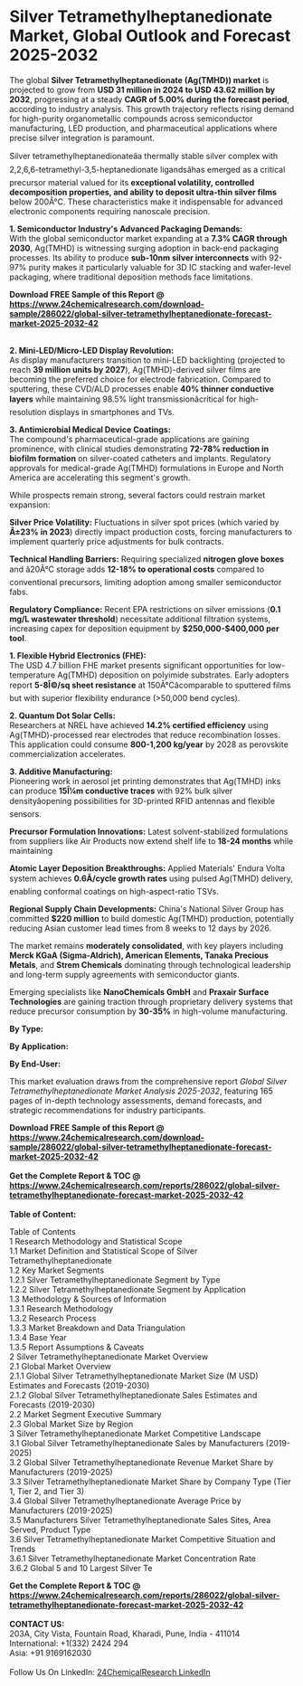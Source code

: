 <h1>Silver Tetramethylheptanedionate Market, Global Outlook and Forecast 2025-2032</h1><p>The global <strong>Silver Tetramethylheptanedionate (Ag(TMHD)) market</strong> is projected to grow from <strong>USD 31 million in 2024 to USD 43.62 million by 2032</strong>, progressing at a steady <strong>CAGR of 5.00% during the forecast period</strong>, according to industry analysis. This growth trajectory reflects rising demand for high-purity organometallic compounds across semiconductor manufacturing, LED production, and pharmaceutical applications where precise silver integration is paramount.</p><p>Silver tetramethylheptanedionateâa thermally stable silver complex with 2,2,6,6-tetramethyl-3,5-heptanedionate ligandsâhas emerged as a critical precursor material valued for its <strong>exceptional volatility, controlled decomposition properties, and ability to deposit ultra-thin silver films</strong> below 200Â°C. These characteristics make it indispensable for advanced electronic components requiring nanoscale precision.</p><p><strong>1. Semiconductor Industry's Advanced Packaging Demands:</strong><br>
With the global semiconductor market expanding at a <strong>7.3% CAGR through 2030</strong>, Ag(TMHD) is witnessing surging adoption in back-end packaging processes. Its ability to produce <strong>sub-10nm silver interconnects</strong> with 92-97% purity makes it particularly valuable for 3D IC stacking and wafer-level packaging, where traditional deposition methods face limitations.</p><div><b>Download FREE Sample of this Report @ 
            <a href="https://www.24chemicalresearch.com/download-sample/286022/global-silver-tetramethylheptanedionate-forecast-market-2025-2032-42">
            https://www.24chemicalresearch.com/download-sample/286022/global-silver-tetramethylheptanedionate-forecast-market-2025-2032-42</a></b></div><br><p><strong>2. Mini-LED/Micro-LED Display Revolution:</strong><br>
As display manufacturers transition to mini-LED backlighting (projected to reach <strong>39 million units by 2027</strong>), Ag(TMHD)-derived silver films are becoming the preferred choice for electrode fabrication. Compared to sputtering, these CVD/ALD processes enable <strong>40% thinner conductive layers</strong> while maintaining 98.5% light transmissionâcritical for high-resolution displays in smartphones and TVs.</p><p><strong>3. Antimicrobial Medical Device Coatings:</strong><br>
The compound's pharmaceutical-grade applications are gaining prominence, with clinical studies demonstrating <strong>72-78% reduction in biofilm formation</strong> on silver-coated catheters and implants. Regulatory approvals for medical-grade Ag(TMHD) formulations in Europe and North America are accelerating this segment's growth.</p><p>While prospects remain strong, several factors could restrain market expansion:</p><p><strong>Silver Price Volatility:</strong> Fluctuations in silver spot prices (which varied by <strong>Â±23% in 2023</strong>) directly impact production costs, forcing manufacturers to implement quarterly price adjustments for bulk contracts.</p><p><strong>Technical Handling Barriers:</strong> Requiring specialized <strong>nitrogen glove boxes</strong> and â20Â°C storage adds <strong>12-18% to operational costs</strong> compared to conventional precursors, limiting adoption among smaller semiconductor fabs.</p><p><strong>Regulatory Compliance:</strong> Recent EPA restrictions on silver emissions (<strong>0.1 mg/L wastewater threshold</strong>) necessitate additional filtration systems, increasing capex for deposition equipment by <strong>$250,000-$400,000 per tool</strong>.</p><p><strong>1. Flexible Hybrid Electronics (FHE):</strong><br>
The USD 4.7 billion FHE market presents significant opportunities for low-temperature Ag(TMHD) deposition on polyimide substrates. Early adopters report <strong>5-8Î©/sq sheet resistance</strong> at 150Â°Câcomparable to sputtered films but with superior flexibility endurance (&gt;50,000 bend cycles).</p><p><strong>2. Quantum Dot Solar Cells:</strong><br>
Researchers at NREL have achieved <strong>14.2% certified efficiency</strong> using Ag(TMHD)-processed rear electrodes that reduce recombination losses. This application could consume <strong>800-1,200 kg/year</strong> by 2028 as perovskite commercialization accelerates.</p><p><strong>3. Additive Manufacturing:</strong><br>
Pioneering work in aerosol jet printing demonstrates that Ag(TMHD) inks can produce <strong>15Î¼m conductive traces</strong> with 92% bulk silver densityâopening possibilities for 3D-printed RFID antennas and flexible sensors.</p><p><strong>Precursor Formulation Innovations:</strong> Latest solvent-stabilized formulations from suppliers like Air Products now extend shelf life to <strong>18-24 months</strong> while maintaining 
    </p><p><strong>Atomic Layer Deposition Breakthroughs:</strong> Applied Materials' Endura Volta system achieves <strong>0.6Ã/cycle growth rates</strong> using pulsed Ag(TMHD) delivery, enabling conformal coatings on high-aspect-ratio TSVs.</p><p><strong>Regional Supply Chain Developments:</strong> China's National Silver Group has committed <strong>$220 million</strong> to build domestic Ag(TMHD) production, potentially reducing Asian customer lead times from 8 weeks to 12 days by 2026.</p><p>The market remains <strong>moderately consolidated</strong>, with key players including <strong>Merck KGaA (Sigma-Aldrich), American Elements, Tanaka Precious Metals</strong>, and <strong>Strem Chemicals</strong> dominating through technological leadership and long-term supply agreements with semiconductor giants.</p><p>Emerging specialists like <strong>NanoChemicals GmbH</strong> and <strong>Praxair Surface Technologies</strong> are gaining traction through proprietary delivery systems that reduce precursor consumption by <strong>30-35%</strong> in high-volume manufacturing.</p><p><strong>By Type:</strong></p><p><strong>By Application:</strong></p><p><strong>By End-User:</strong></p><p>This market evaluation draws from the comprehensive report <em>Global Silver Tetramethylheptanedionate Market Analysis 2025-2032</em>, featuring 165 pages of in-depth technology assessments, demand forecasts, and strategic recommendations for industry participants.</p><div><b>Download FREE Sample of this Report @ 
            <a href="https://www.24chemicalresearch.com/download-sample/286022/global-silver-tetramethylheptanedionate-forecast-market-2025-2032-42">
            https://www.24chemicalresearch.com/download-sample/286022/global-silver-tetramethylheptanedionate-forecast-market-2025-2032-42</a></b></div><br><div><b>Get the Complete Report & TOC @ 
            <a href="https://www.24chemicalresearch.com/reports/286022/global-silver-tetramethylheptanedionate-forecast-market-2025-2032-42">
            https://www.24chemicalresearch.com/reports/286022/global-silver-tetramethylheptanedionate-forecast-market-2025-2032-42</a></b></div><br>
            <b>Table of Content:</b><p>Table of Contents<br />
1 Research Methodology and Statistical Scope<br />
1.1 Market Definition and Statistical Scope of Silver Tetramethylheptanedionate<br />
1.2 Key Market Segments<br />
1.2.1 Silver Tetramethylheptanedionate Segment by Type<br />
1.2.2 Silver Tetramethylheptanedionate Segment by Application<br />
1.3 Methodology & Sources of Information<br />
1.3.1 Research Methodology<br />
1.3.2 Research Process<br />
1.3.3 Market Breakdown and Data Triangulation<br />
1.3.4 Base Year<br />
1.3.5 Report Assumptions & Caveats<br />
2 Silver Tetramethylheptanedionate Market Overview<br />
2.1 Global Market Overview<br />
2.1.1 Global Silver Tetramethylheptanedionate Market Size (M USD) Estimates and Forecasts (2019-2030)<br />
2.1.2 Global Silver Tetramethylheptanedionate Sales Estimates and Forecasts (2019-2030)<br />
2.2 Market Segment Executive Summary<br />
2.3 Global Market Size by Region<br />
3 Silver Tetramethylheptanedionate Market Competitive Landscape<br />
3.1 Global Silver Tetramethylheptanedionate Sales by Manufacturers (2019-2025)<br />
3.2 Global Silver Tetramethylheptanedionate Revenue Market Share by Manufacturers (2019-2025)<br />
3.3 Silver Tetramethylheptanedionate Market Share by Company Type (Tier 1, Tier 2, and Tier 3)<br />
3.4 Global Silver Tetramethylheptanedionate Average Price by Manufacturers (2019-2025)<br />
3.5 Manufacturers Silver Tetramethylheptanedionate Sales Sites, Area Served, Product Type<br />
3.6 Silver Tetramethylheptanedionate Market Competitive Situation and Trends<br />
3.6.1 Silver Tetramethylheptanedionate Market Concentration Rate<br />
3.6.2 Global 5 and 10 Largest Silver Te</p><div><b>Get the Complete Report & TOC @ 
            <a href="https://www.24chemicalresearch.com/reports/286022/global-silver-tetramethylheptanedionate-forecast-market-2025-2032-42">
            https://www.24chemicalresearch.com/reports/286022/global-silver-tetramethylheptanedionate-forecast-market-2025-2032-42</a></b></div><br><b>CONTACT US:</b><br>
            203A, City Vista, Fountain Road, Kharadi, Pune, India - 411014<br>
            International: +1(332) 2424 294<br>
            Asia: +91 9169162030 <br><br>
            Follow Us On LinkedIn: <a href="https://www.linkedin.com/company/24chemicalresearch/">24ChemicalResearch LinkedIn</a>